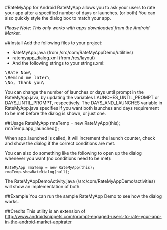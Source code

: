 #RateMyApp for Android
RateMyApp allows you to ask your users to rate your app after a specified number of days or launches. (or both) 
You can also quickly style the dialog box to match your app.

*Please Note: This only works with apps downloaded from the Android Market.*

##Install
Add the following files to your project:

* RateMyApp.java (from /src/com/RateMyAppDemo/utilities)
* ratemyapp_dialog.xml (from /res/layout)
* And the following strings to your strings.xml:
<pre>
\<string name="ratemyapp_accept_button_label"\>Rate Now\</string\>
\<string name="ratemyapp_later_button_label"\>Remind me later\</string\>
\<string name="ratemyapp_cancel_button_label"\>No, thank you\</string\>
</pre>

You can change the number of launches or days until prompt in the RateMyApp.java, by updating the 
variables LAUNCHES_UNTIL_PROMPT or DAYS_UNTIL_PROMPT, respectively. The DAYS_AND_LAUNCHES variable 
in RateMyApp.java specifies if you want both launches and days requirement to be met before the dialog 
is shown, or just one.

##Usage
    RateMyApp rmaTemp = new RateMyApp(this);
    rmaTemp.app_launched();

When app_launched is called, it will increment the launch counter, check and show the dialog if the
correct conditions are met.

You can also do something like the following to open up the dialog whenever you want (no conditions need to be met):

    RateMyApp rmaTemp = new RateMyApp(this);
    rmaTemp.showRateDialog(null);

The RateMyAppDemoActivity.java (/src/com/RateMyAppDemo/activities) will show an implementation of both.

##Example
You can run the sample RateMyApp Demo to see how the dialog works.

##Credits
This utility is an extension of http://www.androidsnippets.com/prompt-engaged-users-to-rate-your-app-in-the-android-market-appirater